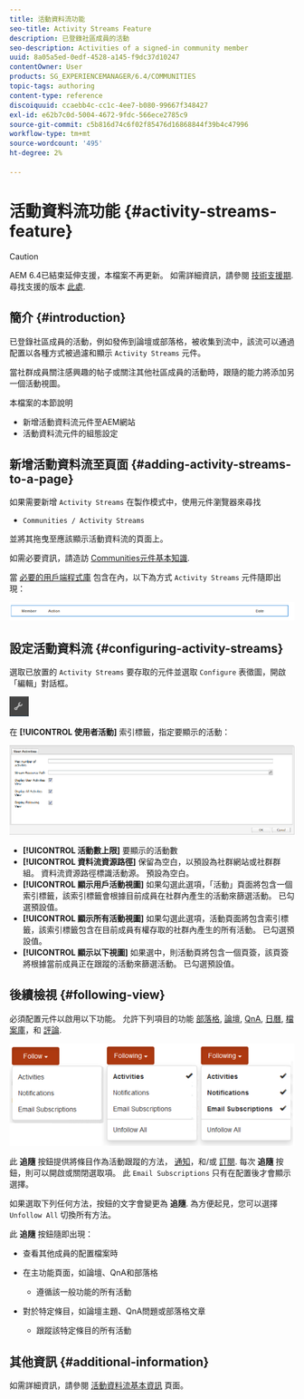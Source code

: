 ```yaml
---
title: 活動資料流功能
seo-title: Activity Streams Feature
description: 已登錄社區成員的活動
seo-description: Activities of a signed-in community member
uuid: 8a05a5ed-0edf-4528-a145-f9dc37d10247
contentOwner: User
products: SG_EXPERIENCEMANAGER/6.4/COMMUNITIES
topic-tags: authoring
content-type: reference
discoiquuid: ccaebb4c-cc1c-4ee7-b080-99667f348427
exl-id: e62b7c0d-5004-4672-9fdc-566ece2785c9
source-git-commit: c5b816d74c6f02f85476d16868844f39b4c47996
workflow-type: tm+mt
source-wordcount: '495'
ht-degree: 2%

---
```


# 活動資料流功能 {#activity-streams-feature}

>[!CAUTION]
>
>AEM 6.4已結束延伸支援，本檔案不再更新。 如需詳細資訊，請參閱 [技術支援期](https://helpx.adobe.com//tw/support/programs/eol-matrix.html). 尋找支援的版本 [此處](https://experienceleague.adobe.com/docs/).

## 簡介 {#introduction}

已登錄社區成員的活動，例如發佈到論壇或部落格，被收集到流中，該流可以通過配置以各種方式被過濾和顯示 `Activity Streams` 元件。

當社群成員關注感興趣的帖子或關注其他社區成員的活動時，跟隨的能力將添加另一個活動視圖。

本檔案的本節說明

* 新增活動資料流元件至AEM網站
* 活動資料流元件的組態設定

## 新增活動資料流至頁面 {#adding-activity-streams-to-a-page}

如果需要新增 `Activity Streams` 在製作模式中，使用元件瀏覽器來尋找

* `Communities / Activity Streams`

並將其拖曳至應該顯示活動資料流的頁面上。

如需必要資訊，請造訪 [Communities元件基本知識](basics.md).

當 [必要的用戶端程式庫](essentials-activities.md#essentials-for-client-side) 包含在內，以下為方式 `Activity Streams` 元件隨即出現：

![chlimage_1-195](assets/chlimage_1-195.png)

## 設定活動資料流 {#configuring-activity-streams}

選取已放置的 `Activity Streams` 要存取的元件並選取 `Configure` 表徵圖，開啟「編輯」對話框。

![chlimage_1-196](assets/chlimage_1-196.png)

在 **[!UICONTROL 使用者活動]** 索引標籤，指定要顯示的活動：

![chlimage_1-197](assets/chlimage_1-197.png)

* **[!UICONTROL 活動數上限]**
要顯示的活動數
* **[!UICONTROL 資料流資源路徑]**
保留為空白，以預設為社群網站或社群群組。 資料流資源路徑標識活動源。 預設為空白。
* **[!UICONTROL 顯示用戶活動視圖]**
如果勾選此選項，「活動」頁面將包含一個索引標籤，該索引標籤會根據目前成員在社群內產生的活動來篩選活動。 已勾選預設值。
* **[!UICONTROL 顯示所有活動視圖]**
如果勾選此選項，活動頁面將包含索引標籤，該索引標籤包含在目前成員有權存取的社群內產生的所有活動。 已勾選預設值。
* **[!UICONTROL 顯示以下視圖]**
如果選中，則活動頁將包含一個頁簽，該頁簽將根據當前成員正在跟蹤的活動來篩選活動。 已勾選預設值。

## 後續檢視 {#following-view}

必須配置元件以啟用以下功能。 允許下列項目的功能 [部落格](blog-feature.md), [論壇](forum.md), [QnA](working-with-qna.md), [日曆](calendar.md), [檔案庫](file-library.md)，和 [評論](comments.md).

![chlimage_1-198](assets/chlimage_1-198.png)

此 **追隨** 按鈕提供將條目作為活動跟蹤的方法， [通知](notifications.md)，和/或 [訂閱](subscriptions.md). 每次 **追隨** 按鈕，則可以開啟或關閉選取項。 此 `Email Subscriptions` 只有在配置後才會顯示選擇。

如果選取下列任何方法，按鈕的文字會變更為 **追隨**. 為方便起見，您可以選擇 `Unfollow All` 切換所有方法。

此 **追隨** 按鈕隨即出現：

* 查看其他成員的配置檔案時
* 在主功能頁面，如論壇、QnA和部落格
   * 遵循該一般功能的所有活動

* 對於特定條目，如論壇主題、QnA問題或部落格文章
   * 跟蹤該特定條目的所有活動

## 其他資訊 {#additional-information}

如需詳細資訊，請參閱 [活動資料流基本資訊](essentials-activities.md) 頁面。
